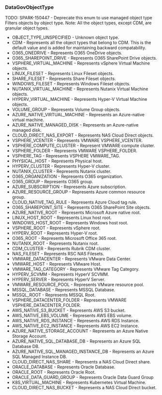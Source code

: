 ### DataGovObjectType
TODO: SPARK-150447 - Deprecate this enum to use managed object type
Filters objects by object type.
Note: All the object types, except CDM, are granular object types.

- OBJECT_TYPE_UNSPECIFIED - Unknown object type.
- CDM - Represents all the object types that belong to CDM. This is the default
value and is added for maintaining backward compatability.
- O365_ONEDRIVE - Represents O365 OneDrive objects.
- O365_SHAREPOINT_DRIVE - Represents O365 SharePoint Drive objects.
- VSPHERE_VIRTUAL_MACHINE - Represents vSphere Virtual Machine objects.
- LINUX_FILESET - Represents Linux Fileset objects.
- SHARE_FILESET - Represents Share Fileset objects.
- WINDOWS_FILESET - Represents Windows Fileset objects.
- NUTANIX_VIRTUAL_MACHINE - Represents Nutanix Virtual Machine objects.
- HYPERV_VIRTUAL_MACHINE - Represents Hyper-V Virtual Machine objects.
- VOLUME_GROUP - Represents Volume Group objects.
- AZURE_NATIVE_VIRTUAL_MACHINE - Represents an Azure-native virtual machine.
- AZURE_NATIVE_MANAGED_DISK - Represents an Azure-native managed disk.
- CLOUD_DIRECT_NAS_EXPORT - Represents NAS Cloud Direct objects.
- VSPHERE_VCENTER - Represents VMWARE VSPHERE_VCENTER.
- VSPHERE_COMPUTE_CLUSTER - Represent VMWARE compute cluster.
- VSPHERE_FOLDER - Represents VMWARE VSPHERE_FOLDER.
- VSPHERE_TAG - Represents VSPHERE VMWARE_TAG.
- PHYSICAL_HOST - Represents Physical host.
- HYPERV_CLUSTER - Represents Hyper-V cluster.
- NUTANIX_CLUSTER - Represents Nutanix cluster.
- O365_ORGANIZATION - Represents O365 organization.
- O365_GROUP - Represents O365 group.
- AZURE_SUBSCRIPTION - Represents Azure subscription.
- AZURE_RESOURCE_GROUP - Represents Azure common resource group.
- CLOUD_NATIVE_TAG_RULE - Represents Azure Cloud tag rule.
- O365_SHAREPOINT_SITE - Represents O365 SharePoint Site objects.
- AZURE_NATIVE_ROOT - Represents Microsoft Azure native root.
- LINUX_HOST_ROOT - Represents Linux host root.
- WINDOWS_HOST_ROOT - Represents Windows host root.
- VSPHERE_ROOT - Represents vSphere root.
- HYPERV_ROOT - Represents Hyper-V root.
- O365_ROOT - Represents Microsoft Office 365 root.
- NUTANIX_ROOT - Represents Nutanix root.
- CDM_CLUSTER - Represents Rubrik CDM cluster.
- NAS_FILESET - Represents RSC NAS Filesets.
- VMWARE_DATACENTER - Represents VMware Data Center.
- VMWARE_HOST - Represents VMware Host.
- VMWARE_TAG_CATEGORY - Represents VMware Tag Category.
- HYPERV_SCVMM - Represents HyperV SCVMM.
- HYPERV_SERVER - Represents HyperV Server.
- VMWARE_RESOURCE_POOL - Represents VMware resource pool.
- MSSQL_DATABASE - Represents MSSQL Database.
- MSSQL_ROOT - Represents MSSQL Root.
- VSPHERE_DATACENTER_FOLDER - Represents VMWARE VSPHERE_DATACENTER_FOLDER.
- AWS_NATIVE_S3_BUCKET - Represents AWS S3 bucket.
- AWS_NATIVE_EBS_VOLUME - Represents AWS EBS volume.
- AWS_NATIVE_RDS_INSTANCE - Represents AWS RDS Instance.
- AWS_NATIVE_EC2_INSTANCE - Represents AWS EC2 Instance.
- AZURE_NATIVE_STORAGE_ACCOUNT - Represents an Azure Native Storage Account.
- AZURE_NATIVE_SQL_DATABASE_DB - Represents an Azure SQL Database DB.
- AZURE_NATIVE_SQL_MANAGED_INSTANCE_DB - Represents an Azure SQL Managed Instance DB.
- CLOUD_DIRECT_NAS_SHARE - Represents a NAS Cloud Direct share.
- ORACLE_DATABASE - Represents Oracle Database.
- ORACLE_ROOT - Represents Oracle Root.
- ORACLE_DATA_GUARD_GROUP - Represents Oracle Data Guard Group
- K8S_VIRTUAL_MACHINE - Represents Kubernetes Virtual Machine.
- CLOUD_DIRECT_NAS_BUCKET - Represents a NAS Cloud Direct bucket.
